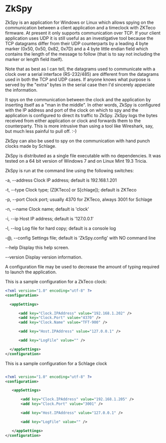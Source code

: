 # ZkSpy
ZkSpy is an application for Windows or Linux which allows spying on the communication between a client application and a timeclock with ZKTeco firmware. At present it only supports communication over TCP. If your client application uses UDP it is still useful as an investigative tool because the TCP datagrams differ from their UDP counterparts by a leading 4 byte marker (0x50, 0x50, 0x82, 0x7D) and a 4 byte little endian field which contains the length of the message to follow (that is to say not including the marker or length field itself).

Note that as best as I can tell, the datagrams used to communicate with a clock over a serial interface (RS-232/485) are different from the datagrams used in both the TCP and UDP cases. If anyone knows what purpose is served by the "extra" bytes in the serial case then I'd sincerely appeciate the information.

It spys on the communication between the clock and the application by inserting itself as a "man in the middle". In other words, ZkSpy is configured with the IP address and port of the clock on which to spy and the application is configured to direct its traffic to ZkSpy. ZkSpy logs the bytes received from either application or clock and forwards them to the counterparty. This is more intrusive than using a tool like Wireshark, say, but much less painful to pull off. :-)

ZkSpy can also be used to spy on the communication with hand punch clocks made by Schlage.

ZkSpy is distributed as a single file executable with no dependencies. It was tested on a 64 bit version of Windows 7 and on Linux Mint 19.3 Tricia. 

ZkSpy is run at the command line using the following switches:

  -a, --address    Clock IP address; default is 192.168.1.201

  -t, --type       Clock type; (Z[KTeco] or S[chlage]); default is ZKTeco

  -p, --port       Clock port; usually 4370 for ZKTeco, always 3001 for Schlage

  -n, --name       Clock name; default is 'clock'

  -i, --ip         Host IP address; default is '127.0.0.1'

  -l, --log        Log file for hard copy; default is a console log

  -@, --config     Settings file; default is 'ZkSpy.config' with NO command line

  --help           Display this help screen.

  --version        Display version information.
  
  A configuration file may be used to decrease the amount of typing required to launch the application. 
  
  This is a sample configuration for a ZkTeco clock:
  
  ```xml
  <?xml version="1.0" encoding="utf-8" ?>
  <configuration>

    <appSettings>

        <add key="Clock.IPAddress" value="192.168.1.202" />
        <add key="Clock.Port" value="4370" />
        <add key="Clock.Name" value="TFT-900" />

        <add key="Host.IPAddress" value="127.0.0.1" />

        <add key="LogFile" value="" />

    </appSettings>
 </configuration>
 ```
 This is a sample configuration for a Schlage clock
 ```xml

 <?xml version="1.0" encoding="utf-8" ?>
 <configuration>

    <appSettings>

        <add key="Clock.IPAddress" value="192.168.1.205" />
        <add key="Clock.Port" value="3001" />

        <add key="Host.IPAddress" value="127.0.0.1" /> 

        <add key="LogFile" value="" />

    </appSettings>
 </configuration>
 ```
  
  

